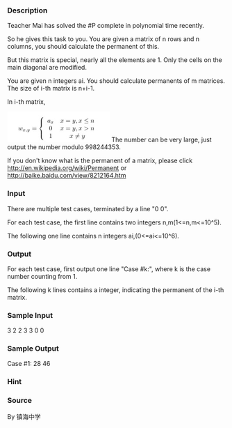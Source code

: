 
### Description
Teacher Mai has solved the #P complete in polynomial time recently.

So he gives this task to you. You are given a matrix of n rows and n columns, you should calculate the permanent of this.

But this matrix is special, nearly all the elements are 1. Only the cells on the main diagonal are modified.

You are given n integers ai. You should calculate permanents of m matrices. The size of i-th matrix is n+i-1.

In i-th matrix,


![](/JudgeOnline/upload/201501/111.jpg)
The number can be very large, just output the number modulo 998244353.

If you don't know what is the permanent of a matrix, please click http://en.wikipedia.org/wiki/Permanent or http://baike.baidu.com/view/8212164.htm

### Input
There are multiple test cases, terminated by a line "0 0".

For each test case, the first line contains two integers n,m(1<=n,m<=10^5).

The following one line contains n integers ai,(0<=ai<=10^6).

### Output
For each test case, first output one line "Case #k:", where k is the case number counting from 1.


The following k lines contains a integer, indicating the permanent of the i-th matrix.


### Sample Input
3 2
2 3 3
0 0
### Sample Output
Case #1:
28
46

### Hint

### Source
By 镇海中学